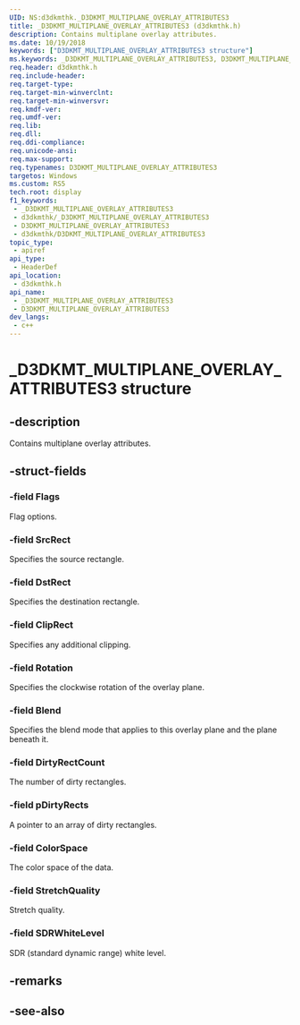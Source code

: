 ```yaml
---
UID: NS:d3dkmthk._D3DKMT_MULTIPLANE_OVERLAY_ATTRIBUTES3
title: _D3DKMT_MULTIPLANE_OVERLAY_ATTRIBUTES3 (d3dkmthk.h)
description: Contains multiplane overlay attributes.
ms.date: 10/19/2018
keywords: ["D3DKMT_MULTIPLANE_OVERLAY_ATTRIBUTES3 structure"]
ms.keywords: _D3DKMT_MULTIPLANE_OVERLAY_ATTRIBUTES3, D3DKMT_MULTIPLANE_OVERLAY_ATTRIBUTES3,
req.header: d3dkmthk.h
req.include-header: 
req.target-type: 
req.target-min-winverclnt: 
req.target-min-winversvr: 
req.kmdf-ver: 
req.umdf-ver: 
req.lib: 
req.dll: 
req.ddi-compliance: 
req.unicode-ansi: 
req.max-support: 
req.typenames: D3DKMT_MULTIPLANE_OVERLAY_ATTRIBUTES3
targetos: Windows
ms.custom: RS5
tech.root: display
f1_keywords:
 - _D3DKMT_MULTIPLANE_OVERLAY_ATTRIBUTES3
 - d3dkmthk/_D3DKMT_MULTIPLANE_OVERLAY_ATTRIBUTES3
 - D3DKMT_MULTIPLANE_OVERLAY_ATTRIBUTES3
 - d3dkmthk/D3DKMT_MULTIPLANE_OVERLAY_ATTRIBUTES3
topic_type:
 - apiref
api_type:
 - HeaderDef
api_location:
 - d3dkmthk.h
api_name:
 - _D3DKMT_MULTIPLANE_OVERLAY_ATTRIBUTES3
 - D3DKMT_MULTIPLANE_OVERLAY_ATTRIBUTES3
dev_langs:
 - c++
---
```


# _D3DKMT_MULTIPLANE_OVERLAY_ATTRIBUTES3 structure


## -description

Contains multiplane overlay attributes.

## -struct-fields

### -field Flags

Flag options.

### -field SrcRect

Specifies the source rectangle.

### -field DstRect

Specifies the destination rectangle.

### -field ClipRect

Specifies any additional clipping.

### -field Rotation

Specifies the clockwise rotation of the overlay plane.

### -field Blend

Specifies the blend mode that applies to this overlay plane and the plane beneath it.

### -field DirtyRectCount

The number of dirty rectangles.

### -field pDirtyRects

A pointer to an array of dirty rectangles.

### -field ColorSpace

The color space of the data.

### -field StretchQuality

Stretch quality.

### -field SDRWhiteLevel

 
SDR (standard dynamic range) white level.

## -remarks

## -see-also

